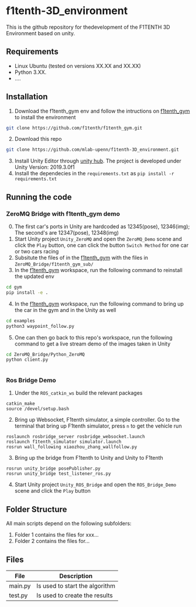 # f1tenth-3D_environment
This is the github repository for thedevelopment of the F1TENTH 3D Environment based on unity.

## Requirements
- Linux Ubuntu (tested on versions XX.XX and XX.XX)
- Python 3.XX.
- ....

## Installation
1. Download the f1tenth_gym env and follow the intructions on [f1tenth_gym](https://github.com/f1tenth/f1tenth_gym) to install the environment
```bash
git clone https://github.com/f1tenth/f1tenth_gym.git
```
2. Download this repo
```bash
git clone https://github.com/mlab-upenn/f1tenth-3D_environment.git
```
3. Install Unity Editor through [unity hub](https://docs.unity3d.com/Manual/GettingStartedInstallingHub.html). The project is developed under Unity Version: 2019.3.0f1
4. Install the dependecies in the `requirements.txt` as `pip install -r requirements.txt`



## Running the code
### ZeroMQ Bridge with f1tenth_gym demo
0. The first car's ports in Unity are hardcoded as 12345(pose), 12346(img); The second's are 12347(pose), 12348(img)
1. Start Unity project `Unity_ZeroMQ` and open the `ZeroMQ_Demo` scene and click the `Play` button, one can click the button `Switch Method` for one car or two cars racing
2. Subsitute the files of in the [f1tenth_gym](https://github.com/f1tenth/f1tenth_gym) with the files in `ZeroMQ_Bridge/f1tenth_gym_sub/`
3. In the [f1tenth_gym](https://github.com/f1tenth/f1tenth_gym) workspace, run the following command to reinstall the updated env
```bash
cd gym
pip install -e .
```
4. In the [f1tenth_gym](https://github.com/f1tenth/f1tenth_gym) workspace, run the following command to bring up the car in the gym and in the Unity as well
```bash
cd examples
python3 waypoint_follow.py
```
5. One can then go back to this repo's workspace, run the following command to get a live stream demo of the images taken in Unity
```bash
cd ZeroMQ_Bridge/Python_ZeroMQ
python client.py
 
```

### Ros Bridge Demo
1. Under the `ROS_catkin_ws` build the relevant packages
```
catkin_make
source /devel/setup.bash
```
2. Bring up Websocket, F1tenth simulator, a simple controller. Go to the terminal that bring up F1tenth simulator, press `n` to get the vehicle run
```
roslaunch rosbridge_server rosbridge_websocket.launch
roslaunch f1tenth_simulator simulator.launch
rosrun wall_following xiaozhou_zhang_wallfollow.py 
```
3. Bring up the bridge from F1tenth to Unity and Unity to F1tenth
```
rosrun unity_bridge posePublisher.py
rosrun unity_bridge test_listener_ros.py 
```
4. Start Unity project `Unity_ROS_Bridge` and open the `ROS_Bridge_Demo` scene and click the `Play` button




## Folder Structure

All main scripts depend on the following subfolders:

1. Folder 1 contains the files for xxx...
2. Folder 2 contains the files for...


## Files
| File | Description |
|----|----|
main.py   | Is used to start the algorithm
test.py | Is used to create the results
